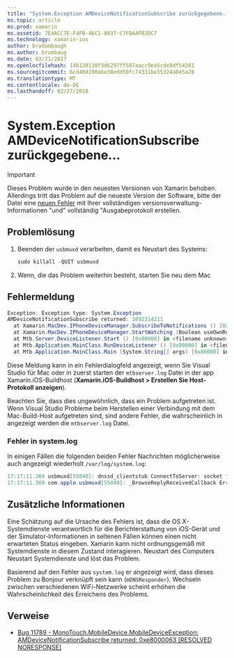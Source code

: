 ```yaml
---
title: "System.Exception AMDeviceNotificationSubscribe zurückgegebene..."
ms.topic: article
ms.prod: xamarin
ms.assetid: 7E4ACC7E-F4FB-46C1-8837-C7FBAAFB2DC7
ms.technology: xamarin-ios
author: bradumbaugh
ms.author: brumbaug
ms.date: 03/21/2017
ms.openlocfilehash: 14b138138f3d6297ff587aacc9ea5cde9df54381
ms.sourcegitcommit: 6cd40d190abe38edd50fc74331be15324a845a28
ms.translationtype: MT
ms.contentlocale: de-DE
ms.lasthandoff: 02/27/2018
---
```

# <a name="systemexception-amdevicenotificationsubscribe-returned-"></a>System.Exception AMDeviceNotificationSubscribe zurückgegebene...

> [!IMPORTANT]
> Dieses Problem wurde in den neuesten Versionen von Xamarin behoben. Allerdings tritt das Problem auf die neueste Version der Software, bitte der Datei eine [neuen Fehler](~/cross-platform/troubleshooting/questions/howto-file-bug.md) mit Ihrer vollständigen versionsverwaltung-Informationen "und" vollständig "Ausgabeprotokoll erstellen.


## <a name="fix"></a>Problemlösung

1.  Beenden der `usbmuxd` verarbeiten, damit es Neustart des Systems:

    ```csharp
    sudo killall -QUIT usbmuxd
    ```

2.  Wenn, die das Problem weiterhin besteht, starten Sie neu dem Mac

## <a name="error-message"></a>Fehlermeldung

```csharp
Exception: Exception type: System.Exception
AMDeviceNotificationSubscribe returned: 3892314211
  at Xamarin.MacDev.IPhoneDeviceManager.SubscribeToNotifications () [0x00000] in <filename unknown="">:0
  at Xamarin.MacDev.IPhoneDeviceManager.StartWatching (Boolean useOwnRunloop) [0x00000] in <filename unknown="">:0
  at Mtb.Server.DeviceListener.Start () [0x00000] in <filename unknown="">:0
  at Mtb.Application.MainClass.RunDeviceListener () [0x00000] in <filename unknown="">:0
  at Mtb.Application.MainClass.Main (System.String[] args) [0x00000] in <filename unknown="">:0
```

Diese Meldung kann in ein Fehlerdialogfeld angezeigt, wenn Sie Visual Studio für Mac oder in zuerst starten der `mtbserver.log` Datei in der app Xamarin.iOS-Buildhost (**Xamarin.iOS-Buildhost > Erstellen Sie Host-Protokoll anzeigen**).

Beachten Sie, dass dies ungewöhnlich, dass ein Problem aufgetreten ist. Wenn Visual Studio Probleme beim Herstellen einer Verbindung mit dem Mac-Build-Host aufgetreten sind, sind andere Fehler, die wahrscheinlich in angezeigt werden die `mtbserver.log` Datei.

### <a name="errors-in-systemlog"></a>Fehler in system.log

In einigen Fällen die folgenden beiden Fehler Nachrichten möglicherweise auch angezeigt wiederholt `/var/log/system.log`:

```csharp
17:17:11.369 usbmuxd[55040]: dnssd_clientstub ConnectToServer: socket failed 24 Too many open files
17:17:11.369 com.apple.usbmuxd[55040]: _BrowseReplyReceivedCallback Error doing DNSServiceResolve(): -65539
```

## <a name="additional-information"></a>Zusätzliche Informationen

Eine Schätzung auf die Ursache des Fehlers ist, dass die OS X-Systemdienste verantwortlich für die Berichterstattung von iOS-Gerät und der Simulator-Informationen in seltenen Fällen können einen nicht erwarteten Status eingeben. Xamarin kann nicht ordnungsgemäß mit Systemdienste in diesem Zustand interagieren. Neustart des Computers Neustart Systemdienste und löst das Problem.

Basierend auf den Fehler aus `system.log` er angezeigt wird, dass dieses Problem zu Bonjour verknüpft sein kann (`mDNSResponder`). Wechseln zwischen verschiedenen WiFi-Netzwerke scheint erhöhen die Wahrscheinlichkeit des Erreichens des Problems.

## <a name="references"></a>Verweise

*   [Bug 11789 - MonoTouch.MobileDevice.MobileDeviceException: AMDeviceNotificationSubscribe returned: 0xe8000063 [RESOLVED NORESPONSE]](https://bugzilla.xamarin.com/show_bug.cgi?id=11789)
